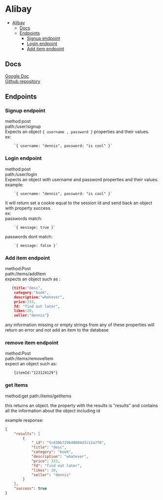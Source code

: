 # Alibay

<!-- TOC -->

- [Alibay](#alibay)
  - [Docs](#docs)
  - [Endpoints](#endpoints)
    - [Signup endpoint](#signup-endpoint)
    - [Login endpoint](#login-endpoint)
    - [Add item endpoint](#add-item-endpoint)

<!-- /TOC -->

## Docs

[Google Doc](https://docs.google.com/document/d/1ZCAnrFAfK6et6a7iPMxvTqmCwYdaS5z-8UX1FG1NO8Y/edit
)  
[Github repository](https://github.com/konradobritzhauser/alibay)

## Endpoints

### Signup endpoint
method:post  
path:/user/signup  
Expects an object `{ username , password }` properties and their values.  
ex:  

        `{ username: "dennis", password: "is cool" }`

### Login endpoint
method:post  
path:/user/login  
Expects an object with username and password properties and their values.  
example:  

        `{ username: "dennis", password: "is cool" }`  
It will return set a cookie equal to the session Id and send back an object with property success.  
ex:  
passwords match:  

        `{ message: true }`  
passwords dont match: 

        `{ message: false }`

### Add item endpoint
method:Post  
path:/items/addItem  
expects an object such as :  
```JSON
   {title:"desc", 
    category:"book",      
    description:"whatever",   
    price:333, 
    fd: "find out later",    
    likes:20,    
    seller:"dennis"}    
```

 any information missing or empty strings from any of these properties will return an error and not add an item to the database

 ### remove item endpoint
 method:Post   
 path:/items/removeItem  
 expect an object such as:   
 
        {itemId:"123124129"} 

 ### get Items
 
 method:get 
 path:/items/getItems
 

 this returns an object. the property with the results is "results" and contains all the information about the object including id

example response:
```JSON
{
    "results": [
        {
            "_id": "5c630b729b48804d3c12a7f0",
            "title": "desc",
            "category": "book",
            "description": "whatever",
            "price": 333,
            "fd": "find out later",
            "likes": 20,
            "seller": "dennis"
        }
    ],
    "success": true
}
```